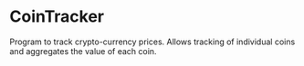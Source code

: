# CoinTracker
Program to track crypto-currency prices. Allows tracking of individual coins and aggregates the value of each coin.
